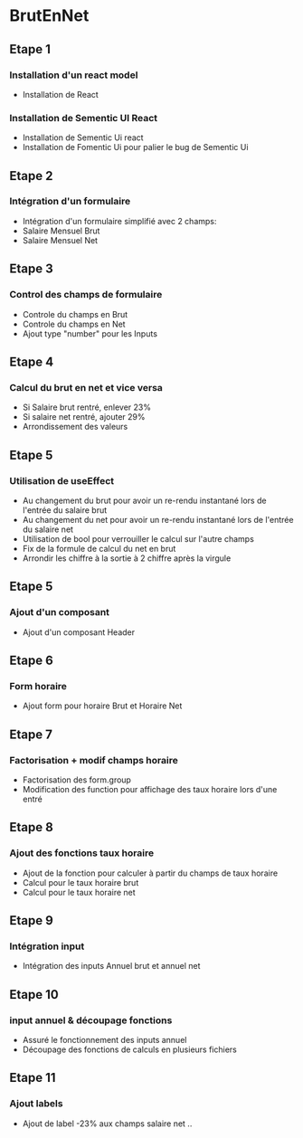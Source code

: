 # BrutEnNet

## Etape 1

### Installation d'un react model

- Installation de React

### Installation de Sementic UI React

- Installation de Sementic Ui react
- Installation de Fomentic Ui pour palier le bug de Sementic Ui

## Etape 2

### Intégration d'un formulaire

- Intégration d'un formulaire simplifié avec 2 champs:
 - Salaire Mensuel Brut
 - Salaire Mensuel Net

## Etape 3

### Control des champs de formulaire

- Controle du champs en Brut
- Controle du champs en Net
- Ajout type "number" pour les Inputs

## Etape 4

### Calcul du brut en net et vice versa

- Si Salaire brut rentré, enlever 23%
- Si salaire net rentré, ajouter 29%
- Arrondissement des valeurs

## Etape 5

### Utilisation de useEffect 

- Au changement du brut pour avoir un re-rendu instantané lors de l'entrée du salaire brut
- Au changement du net pour avoir un re-rendu instantané lors de l'entrée du salaire net
- Utilisation de bool pour verrouiller le calcul sur l'autre champs
- Fix de la formule de calcul du net en brut
- Arrondir les chiffre à la sortie à 2 chiffre après la virgule

## Etape 5

### Ajout d'un composant

- Ajout d'un composant Header

## Etape 6

### Form horaire

- Ajout form pour horaire Brut et Horaire Net

## Etape 7

### Factorisation + modif champs horaire

- Factorisation des form.group 
- Modification des function pour affichage des taux horaire lors d'une entré

## Etape 8

### Ajout des fonctions taux horaire

- Ajout de la fonction pour calculer à partir du champs de taux horaire
- Calcul pour le taux horaire brut
- Calcul pour le taux horaire net

## Etape 9

### Intégration input

- Intégration des inputs Annuel brut et annuel net


## Etape 10

### input annuel & découpage fonctions

- Assuré le fonctionnement des inputs annuel
- Découpage des fonctions de calculs en plusieurs fichiers

## Etape 11

### Ajout labels

- Ajout de label -23% aux champs salaire net ..

